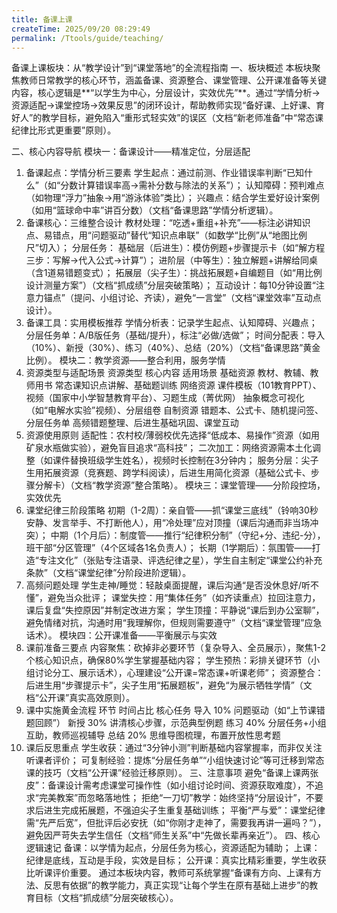 ```yaml
---
title: 备课上课
createTime: 2025/09/20 08:29:49
permalink: /Ttools/guide/teaching/
---
```


备课上课板块：从“教学设计”到“课堂落地”的全流程指南
一、板块概述
本板块聚焦教师日常教学的核心环节，涵盖备课、资源整合、课堂管理、公开课准备等关键内容，核心逻辑是**“以学生为中心，分层设计，实效优先”**。通过“学情分析→资源适配→课堂控场→效果反思”的闭环设计，帮助教师实现“备好课、上好课、育好人”的教学目标，避免陷入“重形式轻实效”的误区（文档“新老师准备”中“常态课纪律比形式更重要”原则）。

二、核心内容导航
模块一：备课设计——精准定位，分层适配
1. 备课起点：学情分析三要素
学生起点：通过前测、作业错误率判断“已知什么”（如“分数计算错误率高→需补分数与除法的关系”）；
认知障碍：预判难点（如物理“浮力”抽象→用“游泳体验”类比）；
兴趣点：结合学生爱好设计案例（如用“篮球命中率”讲百分数）（文档“备课思路”学情分析逻辑）。
2. 备课核心：三维整合设计
教材处理：“吃透+重组+补充”——标注必讲知识点、易错点，用“问题驱动”替代“知识点串联”（如数学“比例”从“地图比例尺”切入）；
分层任务：
基础层（后进生）：模仿例题+步骤提示卡（如“解方程三步：写解→代入公式→计算”）；
进阶层（中等生）：独立解题+讲解给同桌（含1道易错题变式）；
拓展层（尖子生）：挑战拓展题+自编题目（如“用比例设计测量方案”）（文档“抓成绩”分层突破策略）；
互动设计：每10分钟设置“注意力锚点”（提问、小组讨论、齐读），避免“一言堂”（文档“课堂效率”互动点设计）。
3. 备课工具：实用模板推荐
学情分析表：记录学生起点、认知障碍、兴趣点；
分层任务单：A/B版任务（基础/提升），标注“必做/选做”；
时间分配表：导入（10%）、新授（30%）、练习（40%）、总结（20%）（文档“备课思路”黄金比例）。
模块二：教学资源——整合利用，服务学情
1. 资源类型与适配场景
资源类型	核心内容	适用场景
基础资源	教材、教辅、教师用书	常态课知识点讲解、基础题训练
网络资源	课件模板（101教育PPT）、视频（国家中小学智慧教育平台）、习题生成（菁优网）	抽象概念可视化（如“电解水实验”视频）、分层组卷
自制资源	错题本、公式卡、随机提问签、分层任务单	高频错题整理、后进生基础巩固、课堂互动
2. 资源使用原则
适配性：农村校/薄弱校优先选择“低成本、易操作”资源（如用矿泉水瓶做实验），避免盲目追求“高科技”；
二次加工：网络资源需本土化调整（如课件替换班级学生姓名），视频时长控制在3分钟内；
服务分层：尖子生用拓展资源（竞赛题、跨学科阅读），后进生用简化资源（基础公式卡、步骤分解卡）（文档“教学资源”整合策略）。
模块三：课堂管理——分阶段控场，实效优先
1. 课堂纪律三阶段策略
初期（1-2周）：亲自管——抓“课堂三底线”（铃响30秒安静、发言举手、不打断他人），用“冷处理”应对顶撞（课后沟通而非当场冲突）；
中期（1个月后）：制度管——推行“纪律积分制”（守纪+分、违纪-分），班干部“分区管理”（4个区域各1名负责人）；
长期（1学期后）：氛围管——打造“专注文化”（张贴专注语录、评选纪律之星），学生自主制定“课堂公约补充条款”（文档“课堂纪律”分阶段进阶逻辑）。
2. 高频问题处理
学生走神/睡觉：轻敲桌面提醒，课后沟通“是否没休息好/听不懂”，避免当众批评；
课堂失控：用“集体任务”（如齐读重点）拉回注意力，课后复盘“失控原因”并制定改进方案；
学生顶撞：平静说“课后到办公室聊”，避免情绪对抗，沟通时用“我理解你，但规则需要遵守”（文档“课堂管理”应急话术）。
模块四：公开课准备——平衡展示与实效
1. 课前准备三要点
内容聚焦：砍掉非必要环节（复杂导入、全员展示），聚焦1-2个核心知识点，确保80%学生掌握基础内容；
学生预热：彩排关键环节（小组讨论分工、展示话术），心理建设“公开课=常态课+听课老师”；
资源整合：后进生用“步骤提示卡”，尖子生用“拓展题板”，避免“为展示牺牲学情”（文档“公开课”真实高效原则）。
2. 课中实施黄金流程
环节	时间占比	核心任务
导入	10%	问题驱动（如“上节课错题回顾”）
新授	30%	讲清核心步骤，示范典型例题
练习	40%	分层任务+小组互助，教师巡视辅导
总结	20%	思维导图梳理，布置开放性思考题
3. 课后反思重点
学生收获：通过“3分钟小测”判断基础内容掌握率，而非仅关注听课者评价；
可复制经验：提炼“分层任务单”“小组快速讨论”等可迁移到常态课的技巧（文档“公开课”经验迁移原则）。
三、注意事项
避免“备课上课两张皮”：备课设计需考虑课堂可操作性（如小组讨论时间、资源获取难度），不追求“完美教案”而忽略落地性；
拒绝“一刀切”教学：始终坚持“分层设计”，不要求后进生完成拓展题，不强迫尖子生重复基础训练；
平衡“严与爱”：课堂纪律需“先严后宽”，但批评后必安抚（如“你刚才走神了，需要我再讲一遍吗？”），避免因严苛失去学生信任（文档“师生关系”中“先做长辈再亲近”）。
四、核心逻辑速记
备课：以学情为起点，分层任务为核心，资源适配为辅助；
上课：纪律是底线，互动是手段，实效是目标；
公开课：真实比精彩重要，学生收获比听课评价重要。
通过本板块内容，教师可系统掌握“备课有方向、上课有方法、反思有依据”的教学能力，真正实现“让每个学生在原有基础上进步”的教育目标（文档“抓成绩”分层突破核心）。
